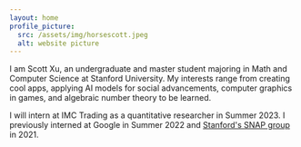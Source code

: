 ```yaml
---
layout: home
profile_picture:
  src: /assets/img/horsescott.jpeg
  alt: website picture
---
```


I am Scott Xu, an undergraduate and master student majoring in Math and Computer Science at Stanford University. My interests range from creating cool apps, applying AI models for social advancements, computer graphics in games, and algebraic number theory to be learned.

I will intern at IMC Trading as a quantitative researcher in Summer 2023. I previously interned at Google in Summer 2022 and <a href="http://snap.stanford.edu/">Stanford's SNAP group</a> in 2021.
